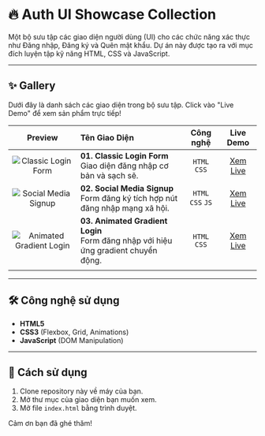 # 🔥 Auth UI Showcase Collection

Một bộ sưu tập các giao diện người dùng (UI) cho các chức năng xác thực như Đăng nhập, Đăng ký và Quên mật khẩu. Dự án này được tạo ra với mục đích luyện tập kỹ năng HTML, CSS và JavaScript.



---

## ✨ Gallery

Dưới đây là danh sách các giao diện trong bộ sưu tập. Click vào "Live Demo" để xem sản phẩm trực tiếp!

| Preview | Tên Giao Diện | Công nghệ | Live Demo |
| :---: | :--- | :---: | :---: |
| ![Classic Login Form](./01-classic-login-form/screenshot.png) | **01. Classic Login Form** <br/> Giao diện đăng nhập cơ bản và sạch sẽ. | `HTML` `CSS` | [Xem Live](https://your-username.github.io/auth-ui-collection/01-classic-login-form/) |
| ![Social Media Signup](./02-social-media-signup/screenshot.png) | **02. Social Media Signup** <br/> Form đăng ký tích hợp nút đăng nhập mạng xã hội. | `HTML` `CSS` `JS` | [Xem Live](https://your-username.github.io/auth-ui-collection/02-social-media-signup/) |
| ![Animated Gradient Login](./03-animated-gradient-login/screenshot.png) | **03. Animated Gradient Login** <br/> Form đăng nhập với hiệu ứng gradient chuyển động. | `HTML` `CSS` | [Xem Live](https://your-username.github.io/auth-ui-collection/03-animated-gradient-login/) |
| | | | |

---

## 🛠️ Công nghệ sử dụng

* **HTML5**
* **CSS3** (Flexbox, Grid, Animations)
* **JavaScript** (DOM Manipulation)

---

## 🚀 Cách sử dụng

1.  Clone repository này về máy của bạn.
2.  Mở thư mục của giao diện bạn muốn xem.
3.  Mở file `index.html` bằng trình duyệt.

Cảm ơn bạn đã ghé thăm!